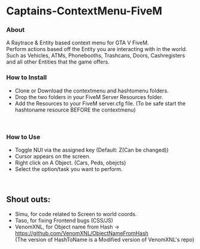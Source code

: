 # Captains-ContextMenu-FiveM
### About <br/>
A Raytrace & Entity based context menu for GTA V FiveM.
<br/>
Perform actions based off the Entity you are interacting with in the world. Such as Vehicles, ATMs, Phonebooths, Trashcans, Doors, Cashregisters and all other Entities that the game offers.
<br/>

### How to Install
- Clone or Download the contextmenu and hashtomenu folders.
- Drop the two folders in your FiveM Server Resources folder.
- Add the Resources to your FiveM server.cfg file. (To be safe start the hashtoname resource BEFORE the contextmenu)
<br/>

### How to Use
- Toggle NUI via the assigned key (Default: Z(Can be changed))
- Cursor appears on the screen. 
- Right click on A Object. (Cars, Peds, obejcts)
- Select the option/task you want to perform.
<br/>

## Shout outs:
- Simu, for code related to Screen to world coords.
- Taso, for fixing Frontend bugs (CSS/JS)
- VenomXNL, for Object name from Hash -> https://github.com/VenomXNL/ObjectNameFromHash <br/>
(The version of HashToName is a Modified version of VenomXNL's repo)
